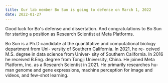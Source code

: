 ```yaml
---
title: Our lab member Bo Sun is going to defense on March 1, 2022
date: 2022-01-27
---
```


Good luck for Bo's defense and dissertation. And congratulations to Bo Sun for starting a position as Research Scientist at Meta Platforms.

<!--more-->

Bo Sun is a Ph.D candidate at the quantitative and computational biology department from Uni- versity of Southern California. In 2021, he re- ceived M.S. degree in data science from Univer- sity of Southern California. In 2016 he received B.Eng. degree from Tongji University, China. He joined Meta Platform, Inc. as a Research Scientist in 2021. He primarily researches hu- man genome and gene expressions, machine perception for image and videos, and few-shot learning.